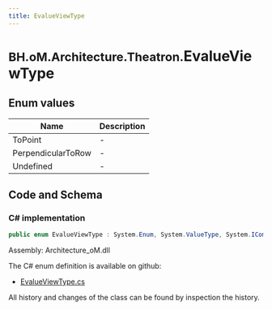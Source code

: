 ```yaml
---
title: EvalueViewType
---
```


# <small>BH.oM.Architecture.Theatron.</small>**EvalueViewType**



## Enum values

| Name            | Description                                                    |
|-----------------|----------------------------------------------------------------|
| ToPoint |  -  |
| PerpendicularToRow |  -  |
| Undefined |  -  |


## Code and Schema

### C# implementation

``` C# title="C#"
public enum EvalueViewType : System.Enum, System.ValueType, System.IComparable, System.ISpanFormattable, System.IFormattable, System.IConvertible
```

Assembly: Architecture_oM.dll

The C# enum definition is available on github:

- [EvalueViewType.cs](https://github.com/BHoM/BHoM/blob/develop/Architecture_oM/Theatron\Enums\EvalueViewType.cs)

All history and changes of the class can be found by inspection the history.
